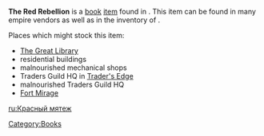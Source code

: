 **The Red Rebellion** is a [book](Lore_Books.md "wikilink")
[item](Items.md "wikilink") found in [](03%20-%20Projects%20&%20Wikis/Kenshi/Kenshi%20Wiki/Kenshi%20Wiki%20Template/United_Cities.md). This item can be found in many empire
vendors as well as in the inventory of [](Lord_Shiro.md).

Places which might stock this item:

- [The Great Library](The_Great_Library.md "wikilink")
- residential buildings
- malnourished mechanical shops
- Traders Guild HQ in [Trader's Edge](Trader's_Edge.md "wikilink")
- malnourished Traders Guild HQ
- [Fort Mirage](Fort_Mirage.md "wikilink")

[ru:Красный мятеж](ru:Красный_мятеж "wikilink")

[Category:Books](Category:Books "wikilink")